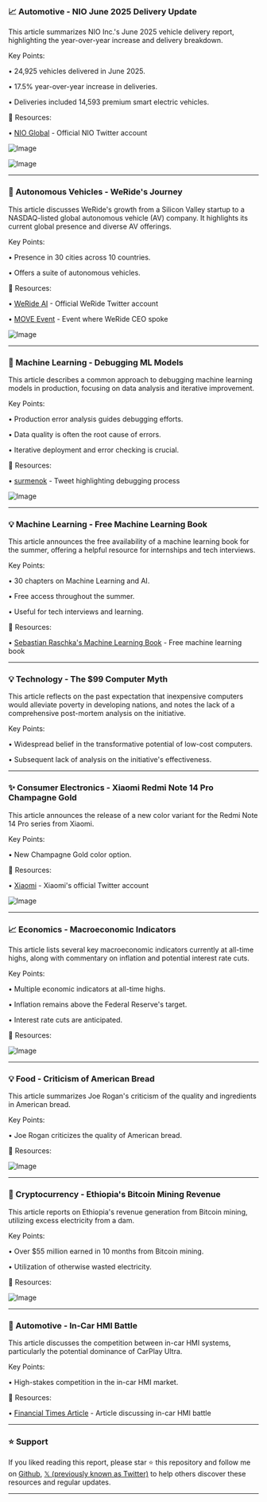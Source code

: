 ### 📈 Automotive - NIO June 2025 Delivery Update

This article summarizes NIO Inc.'s June 2025 vehicle delivery report, highlighting the year-over-year increase and delivery breakdown.

Key Points:

• 24,925 vehicles delivered in June 2025.

• 17.5% year-over-year increase in deliveries.

• Deliveries included 14,593 premium smart electric vehicles.


🔗 Resources:

• [NIO Global](https://x.com/NIOGlobal) - Official NIO Twitter account

![Image](https://pbs.twimg.com/media/Guw7OtPW0AAzX7e?format=jpg&name=small)

![Image](https://pbs.twimg.com/media/Guw7PaUWoAAJtBU?format=jpg&name=small)


---
### 🚀 Autonomous Vehicles - WeRide's Journey

This article discusses WeRide's growth from a Silicon Valley startup to a NASDAQ-listed global autonomous vehicle (AV) company.  It highlights its current global presence and diverse AV offerings.


Key Points:

• Presence in 30 cities across 10 countries.

• Offers a suite of autonomous vehicles.


🔗 Resources:

• [WeRide AI](https://x.com/WeRide_ai) - Official WeRide Twitter account

• [MOVE Event](https://x.com/MOVEevent) -  Event where WeRide CEO spoke

![Image](https://pbs.twimg.com/amplify_video_thumb/1939984632134377472/img/TxQTzPb2ayN1FUQ7.jpg)


---
### 🤖 Machine Learning - Debugging ML Models

This article describes a common approach to debugging machine learning models in production, focusing on data analysis and iterative improvement.

Key Points:

• Production error analysis guides debugging efforts.

• Data quality is often the root cause of errors.

• Iterative deployment and error checking is crucial.


🔗 Resources:

• [surmenok](https://x.com/surmenok) -  Tweet highlighting debugging process

![Image](https://pbs.twimg.com/media/GuslGgEbIAAWacx?format=jpg&name=small)


---
### 💡 Machine Learning - Free Machine Learning Book

This article announces the free availability of a machine learning book for the summer, offering a helpful resource for internships and tech interviews.


Key Points:

• 30 chapters on Machine Learning and AI.

• Free access throughout the summer.

• Useful for tech interviews and learning.


🔗 Resources:

• [Sebastian Raschka's Machine Learning Book](https://sebastianraschka.com/books/ml-q-and-ai/) -  Free machine learning book


---
### 💡 Technology -  The $99 Computer Myth

This article reflects on the past expectation that inexpensive computers would alleviate poverty in developing nations, and notes the lack of a comprehensive post-mortem analysis on the initiative.

Key Points:

• Widespread belief in the transformative potential of low-cost computers.

•  Subsequent lack of analysis on the initiative's effectiveness.


---
### ✨ Consumer Electronics - Xiaomi Redmi Note 14 Pro Champagne Gold

This article announces the release of a new color variant for the Redmi Note 14 Pro series from Xiaomi.

Key Points:

• New Champagne Gold color option.


🔗 Resources:

• [Xiaomi](https://x.com/Xiaomi) - Xiaomi's official Twitter account

![Image](https://pbs.twimg.com/media/GuqiujAWMAAhbom?format=jpg&name=small)


---
### 📈 Economics - Macroeconomic Indicators

This article lists several key macroeconomic indicators currently at all-time highs, along with commentary on inflation and potential interest rate cuts.

Key Points:

• Multiple economic indicators at all-time highs.

• Inflation remains above the Federal Reserve's target.

• Interest rate cuts are anticipated.


🔗 Resources:

![Image](https://pbs.twimg.com/media/GujR6p9XMAAjwFR?format=png&name=small)


---
### 💡 Food -  Criticism of American Bread

This article summarizes Joe Rogan's criticism of the quality and ingredients in American bread.

Key Points:

• Joe Rogan criticizes the quality of American bread.


🔗 Resources:

![Image](https://pbs.twimg.com/amplify_video_thumb/1939158455920594944/img/Yk-wT_m4cUp4szVC.jpg)


---
### 🤖 Cryptocurrency - Ethiopia's Bitcoin Mining Revenue

This article reports on Ethiopia's revenue generation from Bitcoin mining, utilizing excess electricity from a dam.

Key Points:

• Over $55 million earned in 10 months from Bitcoin mining.

•  Utilization of otherwise wasted electricity.


🔗 Resources:

![Image](https://pbs.twimg.com/media/GulIgGeWQAAUxWX?format=jpg&name=small)


---
### 🤖 Automotive - In-Car HMI Battle

This article discusses the competition between in-car HMI systems, particularly the potential dominance of CarPlay Ultra.


Key Points:

• High-stakes competition in the in-car HMI market.


🔗 Resources:

• [Financial Times Article](https://on.ft.com/45HcPI7) - Article discussing in-car HMI battle


---

### ⭐️ Support

If you liked reading this report, please star ⭐️ this repository and follow me on [Github](https://github.com/Drix10), [𝕏 (previously known as Twitter)](https://x.com/DRIX_10_) to help others discover these resources and regular updates.

---